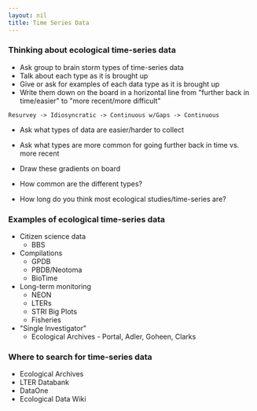 ```yaml
---
layout: nil
title: Time Series Data
---
```


### Thinking about ecological time-series data

* Ask group to brain storm types of time-series data
* Talk about each type as it is brought up
* Give or ask for examples of each data type as it is brought up
* Write them down on the board in a horizontal line from "further back in
  time/easier" to "more recent/more difficult"
  
`Resurvey -> Idiosyncratic -> Continuous w/Gaps -> Continuous`

* Ask what types of data are easier/harder to collect
* Ask what types are more common for going further back in time vs. more recent
* Draw these gradients on board

* How common are the different types?
* How long do you think most ecological studies/time-series are?

### Examples of ecological time-series data

* Citizen science data
    * BBS
* Compilations
    * GPDB
	* PBDB/Neotoma
	* BioTime
* Long-term monitoring
    * NEON
	* LTERs
	* STRI Big Plots
	* Fisheries
* "Single Investigator"
    * Ecological Archives - Portal, Adler, Goheen, Clarks


### Where to search for time-series data

* Ecological Archives
* LTER Databank
* DataOne
* Ecological Data Wiki
